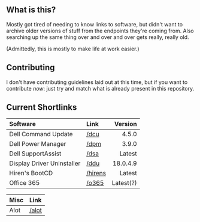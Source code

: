 <!-- #shrtlnk -->

## What is this?

Mostly got tired of needing to know links to software, but
didn't want to archive older versions of stuff from the
endpoints they're coming from. Also searching up the same
thing over and over and over gets really, really old.

(Admittedly, this is mostly to make life at work easier.)

## Contributing

I don't have contributing guidelines laid out at this time,
but if you want to contribute *now*: just try and match
what is already present in this repository.

## Current Shortlinks

| Software                   | Link               | Version  |
| :---                       | :---               | ---:     |
| Dell Command Update        | [/dcu](/dcu)       | 4.5.0    |
| Dell Power Manager         | [/dpm](/dpm)       | 3.9.0    |
| Dell SupportAssist         | [/dsa](/dsa)       | Latest   |
| Display Driver Uninstaller | [/ddu](/ddu)       | 18.0.4.9 |
| Hiren's BootCD             | [/hirens](/hirens) | Latest   |
| Office 365                 | [/o365](/o365)     | Latest(?)|

| Misc | Link           |
| :--- | :---           |
| Alot | [/alot](/alot) |

